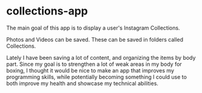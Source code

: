 # collections-app

The main goal of this app is to display a user's Instagram Collections.

Photos and Videos can be saved. These can be saved in folders called Collections.

Lately I have been saving a lot of content, and organizing the items by body part. Since my goal is to strengthen a lot of weak areas in my body for boxing, I thought it would be nice to make an app that improves my programming skills, while potentially becoming something I could use to both improve my health and showcase my technical abilities.
